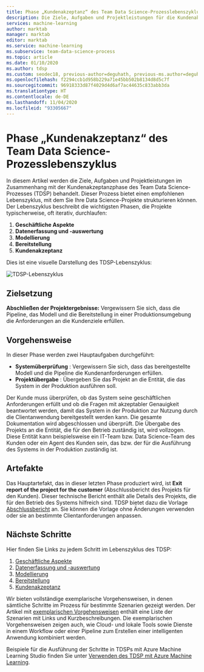 ```yaml
---
title: Phase „Kundenakzeptanz“ des Team Data Science-Prozesslebenszyklus
description: Die Ziele, Aufgaben und Projektleistungen für die Kundenakzeptanzphase Ihrer Data Science-Projekte
services: machine-learning
author: marktab
manager: marktab
editor: marktab
ms.service: machine-learning
ms.subservice: team-data-science-process
ms.topic: article
ms.date: 01/10/2020
ms.author: tdsp
ms.custom: seodec18, previous-author=deguhath, previous-ms.author=deguhath
ms.openlocfilehash: f2294ccb1d958b229a71e45bb502b8134d8d5c7f
ms.sourcegitcommit: 96918333d87f4029d4d6af7ac44635c833abb3da
ms.translationtype: HT
ms.contentlocale: de-DE
ms.lasthandoff: 11/04/2020
ms.locfileid: "93305667"
---
```

# <a name="customer-acceptance-stage-of-the-team-data-science-process-lifecycle"></a>Phase „Kundenakzeptanz“ des Team Data Science-Prozesslebenszyklus

In diesem Artikel werden die Ziele, Aufgaben und Projektleistungen im Zusammenhang mit der Kundenakzeptanzphase des Team Data Science-Prozesses (TDSP) behandelt. Dieser Prozess bietet einen empfohlenen Lebenszyklus, mit dem Sie Ihre Data Science-Projekte strukturieren können. Der Lebenszyklus beschreibt die wichtigsten Phasen, die Projekte typischerweise, oft iterativ, durchlaufen:

   1. **Geschäftliche Aspekte**
   2. **Datenerfassung und -auswertung**
   3. **Modellierung**
   4. **Bereitstellung**
   5. **Kundenakzeptanz**

Dies ist eine visuelle Darstellung des TDSP-Lebenszyklus: 

![TDSP-Lebenszyklus](./media/lifecycle/tdsp-lifecycle2.png) 


## <a name="goal"></a>Zielsetzung
**Abschließen der Projektergebnisse:** Vergewissern Sie sich, dass die Pipeline, das Modell und die Bereitstellung in einer Produktionsumgebung die Anforderungen an die Kundenziele erfüllen.

## <a name="how-to-do-it"></a>Vorgehensweise
In dieser Phase werden zwei Hauptaufgaben durchgeführt:

   * **Systemüberprüfung** : Vergewissern Sie sich, dass das bereitgestellte Modell und die Pipeline die Kundenanforderungen erfüllen.
   * **Projektübergabe** : Übergeben Sie das Projekt an die Entität, die das System in der Produktion ausführen soll.

Der Kunde muss überprüfen, ob das System seine geschäftlichen Anforderungen erfüllt und ob die Fragen mit akzeptabler Genauigkeit beantwortet werden, damit das System in der Produktion zur Nutzung durch die Clientanwendung bereitgestellt werden kann. Die gesamte Dokumentation wird abgeschlossen und überprüft. Die Übergabe des Projekts an die Entität, die für den Betrieb zuständig ist, wird vollzogen. Diese Entität kann beispielsweise ein IT-Team bzw. Data Science-Team des Kunden oder ein Agent des Kunden sein, das bzw. der für die Ausführung des Systems in der Produktion zuständig ist. 

## <a name="artifacts"></a>Artefakte
Das Hauptartefakt, das in dieser letzten Phase produziert wird, ist **Exit report of the project for the customer** (Abschlussbericht des Projekts für den Kunden). Dieser technische Bericht enthält alle Details des Projekts, die für den Betrieb des Systems hilfreich sind. TDSP bietet dazu die Vorlage [Abschlussbericht](https://github.com/Azure/Azure-TDSP-ProjectTemplate/blob/master/Docs/Project/Exit%20Report.md) an. Sie können die Vorlage ohne Änderungen verwenden oder sie an bestimmte Clientanforderungen anpassen. 


## <a name="next-steps"></a>Nächste Schritte

Hier finden Sie Links zu jedem Schritt im Lebenszyklus des TDSP:

   1. [Geschäftliche Aspekte](lifecycle-business-understanding.md)
   2. [Datenerfassung und -auswertung](lifecycle-data.md)
   3. [Modellierung](lifecycle-modeling.md)
   4. [Bereitstellung](lifecycle-deployment.md)
   5. [Kundenakzeptanz](lifecycle-acceptance.md)

Wir bieten vollständige exemplarische Vorgehensweisen, in denen sämtliche Schritte im Prozess für bestimmte Szenarien gezeigt werden. Der Artikel mit [exemplarischen Vorgehensweisen](walkthroughs.md) enthält eine Liste der Szenarien mit Links und Kurzbeschreibungen. Die exemplarischen Vorgehensweisen zeigen auch, wie Cloud- und lokale Tools sowie Dienste in einem Workflow oder einer Pipeline zum Erstellen einer intelligenten Anwendung kombiniert werden. 

Beispiele für die Ausführung der Schritte in TDSPs mit Azure Machine Learning Studio finden Sie unter [Verwenden des TDSP mit Azure Machine Learning](./index.yml).